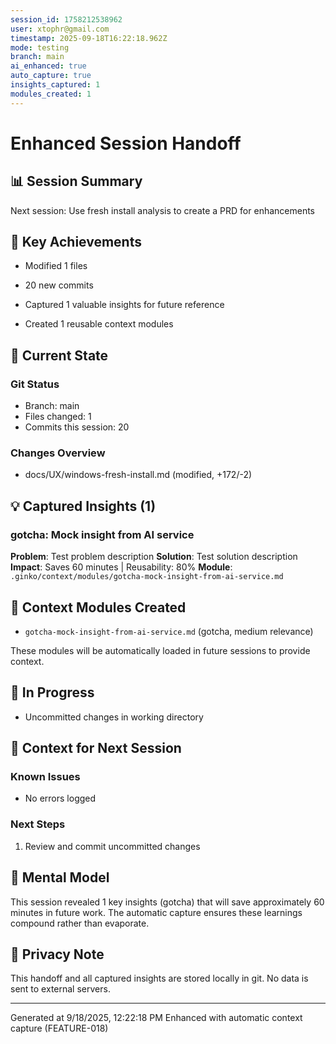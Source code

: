 ```yaml
---
session_id: 1758212538962
user: xtophr@gmail.com
timestamp: 2025-09-18T16:22:18.962Z
mode: testing
branch: main
ai_enhanced: true
auto_capture: true
insights_captured: 1
modules_created: 1
---
```


# Enhanced Session Handoff

## 📊 Session Summary
Next session: Use fresh install analysis to create a PRD for enhancements

## 🎯 Key Achievements
- Modified 1 files
- 20 new commits

- Captured 1 valuable insights for future reference
- Created 1 reusable context modules

## 🔄 Current State

### Git Status
- Branch: main
- Files changed: 1
- Commits this session: 20

### Changes Overview
- docs/UX/windows-fresh-install.md (modified, +172/-2)


## 💡 Captured Insights (1)

### gotcha: Mock insight from AI service
**Problem**: Test problem description
**Solution**: Test solution description
**Impact**: Saves 60 minutes | Reusability: 80%
**Module**: `.ginko/context/modules/gotcha-mock-insight-from-ai-service.md`


## 📁 Context Modules Created

- `gotcha-mock-insight-from-ai-service.md` (gotcha, medium relevance)

These modules will be automatically loaded in future sessions to provide context.

## 🚧 In Progress
- Uncommitted changes in working directory

## 📝 Context for Next Session

### Known Issues
- No errors logged

### Next Steps
1. Review and commit uncommitted changes

## 🧠 Mental Model
This session revealed 1 key insights (gotcha) that will save approximately 60 minutes in future work. The automatic capture ensures these learnings compound rather than evaporate.

## 🔐 Privacy Note
This handoff and all captured insights are stored locally in git. No data is sent to external servers.

---
Generated at 9/18/2025, 12:22:18 PM
Enhanced with automatic context capture (FEATURE-018)